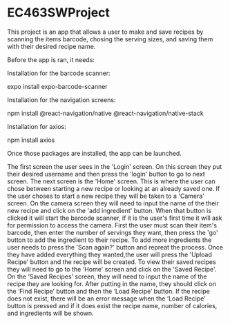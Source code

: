 # EC463SWProject

This project is an app that allows a user to make and save recipes by scanning the items barcode, chosing the serving sizes, and saving them with their desired recipe name. 


Before the app is ran, it needs:


Installation for the barcode scanner:

expo install expo-barcode-scanner 

Installation for the navigation screens:

npm install @react-navigation/native @react-navigation/native-stack 

Installation for axios:

npm install axios

Once those packages are installed, the app can be launched. 

The first screen the user sees in the 'Login' screen. On this screen they put their desired username and then press the 'login' button to go to next screen. The next screen is the 'Home' screen. This is where the user can chose between starting a new recipe or looking at an already saved one. If the user choses to start a new recipe they will be taken to a 'Camera' screen. On the camera screen they will need to input the name of the their new recipe and click on the 'add ingredient' button. When that button is clicked it will start the barcode scanner, if it is the user's first time it will ask for permission to access the camera. First the user must scan their item's barcode, then enter the number of servings they want, then press the 'go' button to add the ingredient to their recipe. To add more ingredients the user needs to press the 'Scan again?' button and repreat the process. Once they have added everything they wanted,the user will press the 'Upload Recipe' button and the recipe will be created. To view their saved recipes they will need to go to the 'Home' screen and click on the 'Saved Recipe'. On the ‘Saved Recipes’  screen, they will need to input the name of the recipe they are looking for. After putting in the name, they should click on the ‘Find Recipe’ button and then the ‘Load Recipe’ button. If the recipe does not exist, there will be an error message when the ‘Load Recipe’ button is pressed and if it does exist the recipe name, number of calories, and ingredients will be shown.  
